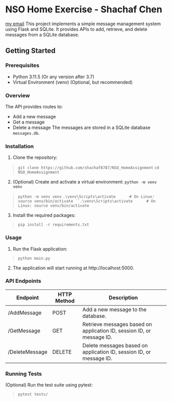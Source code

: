 # NSO Home Exercise - Shachaf Chen
[my email](shachaf8787@gmail.com "my email")
This project implements a simple message management system using Flask and SQLite. It provides APIs to add, retrieve, and delete messages from a SQLite database.


## Getting Started
### Prerequisites

-   Python 3.11.5 (Or any version after 3.7)
-   Virtual Environment (venv) (Optional, but recommended)
### Overview
The API provides routes to:
-   Add a new message
-   Get a message
-   Delete a message
The messages are stored in a SQLite database `messages.db`.

### Installation
1. Clone the repository:
> `git clone https://github.com/shachaf8787/NSO_HomeAssignment`
`cd NSO_HomeAssignment`

2. (Optional) Create and activate a virtual environment:
`python -m venv venv`
> `python -m venv venv`
`.\venv\Scripts\activate      # On Linux: source venv/bin/activate ``.\venv\Scripts\activate      # On Linux: source venv/bin/activate `

3. Install the required packages:
> `pip install -r requirements.txt`

### Usage
1. Run the Flask application:
> `python main.py`

2. The application will start running at http://localhost:5000.

### API Endpoints
| Endpoint  | HTTP Method  | Description  |
| ------------ | ------------ | ------------ |
|  /AddMessage | POST   |  Add a new message to the database.  |
|  /GetMessage |  GET  |  Retrieve messages based on application ID, session ID, or message ID. |
| /DeleteMessage  |  DELETE  |  Delete messages based on application ID, session ID, or message ID. |

### Running Tests
(Optional) Run the test suite using pytest:
> `pytest tests/`

